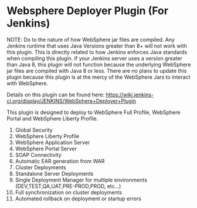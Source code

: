 Websphere Deployer Plugin (For Jenkins)
=========================

NOTE: Do to the nature of how WebSphere jar files are compiled. Any Jenkins runtime that uses Java Versions greater than 8+ will not work with this plugin. This is directly related to how Jenkins enforces Java standards when compiling this plugin. If your Jenkins server uses a version greater than Java 8, this plugin will not function because the underlying WebSphere jar files are compiled with Java 8 or less. There are no plans to update this plugin because this plugin is at the mercy of the WebSphere Jars to interact with WebSphere.

Details on this plugin can be found here: https://wiki.jenkins-ci.org/display/JENKINS/WebSphere+Deployer+Plugin

This plugin is designed to deploy to WebSphere Full Profile, WebSphere Portal and WebSphere Liberty Profile.

<ol>
  <li>Global Security</li>
  <li>WebSphere Liberty Profile</li>
  <li>WebSphere Application Server</li>
  <li>WebSphere Portal Server</li>
  <li>SOAP Connectivity</li>
  <li>Automatic EAR generation from WAR</li>
  <li>Cluster Deployments</li>
  <li>Standalone Server Deployments</li>
  <li>Single Deployment Manager for multiple environments (DEV,TEST,QA,UAT,PRE-PROD,PROD, etc...)</li>
  <li>Full synchronization on cluster deployments</li>
  <li>Automated rollback on deployment or startup errors</li>
</ol>
